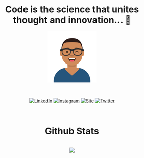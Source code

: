 <h1 align="center">Code is the science that unites thought and innovation...  👋</h1>
<p align="center">
  <img width="30%" src="./Avatar-Maker.svg"/>
</p>
<br/>
<div align="center">  
  
[![LinkedIn](https://img.shields.io/badge/linkedin-%230077B5.svg?style=for-the-badge&logo=linkedin&logoColor=white)](https://www.linkedin.com/in/hernande-monteiro-bezerra-5a778b95/)
[![Instagram](https://img.shields.io/badge/Instagram-%23E4405F.svg?style=for-the-badge&logo=Instagram&logoColor=white)](https://instagram.com/monteiro.ops)
[![Site](https://img.shields.io/badge/Site-FF5722?style=for-the-badge&logo=sitepoint&logoColor=white)](https://hernandemonteiro.vercel.app)
[![Twitter](https://img.shields.io/badge/Twitter-%231DA1F2.svg?style=for-the-badge&logo=Twitter&logoColor=white)](https://twitter.com/monteiro_ops)
  
<br/>
<h1 align="center">Github Stats</h1>
<br/>

<div>
<!--   <img width= "50%" src="https://github-readme-stats-sigma-five.vercel.app/api?username=hernandemonteiro&show_icons=true&theme=dark&include_all_commits=true&count_private=true"/> -->
  <img width="50%" src="https://github-readme-stats-sigma-five.vercel.app/api/top-langs/?username=hernandemonteiro&theme=react&line_height=40&hide=css&show_icons=true"/>
</div>
</div>

